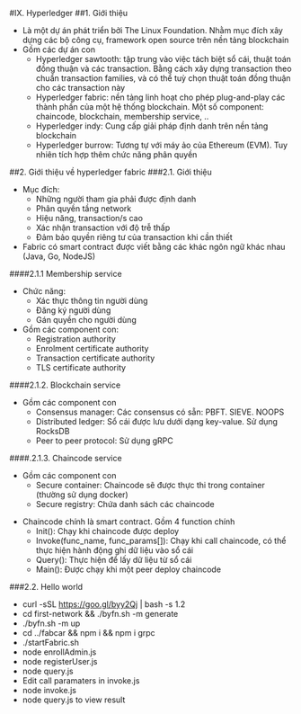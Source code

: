 #IX. Hyperledger
##1. Giới thiệu 
- Là một dự án phát triển bởi The Linux Foundation. Nhằm mục đích xây dựng các bộ công cụ, framework open source trên nền tảng blockchain
- Gồm các dự án con
	- Hyperledger sawtooth: tập trung vào việc tách biệt sổ cái, thuật toán đồng thuận và các transaction. Bằng cách xây dựng transaction theo chuẩn transaction families, và có thể tuỳ chọn thuật toán đồng thuận cho các transaction này
	- Hyperledger fabric: nền tảng linh hoạt cho phép plug-and-play các thành phần của một hệ thống blockchain. Một số component: chaincode, blockchain, membership service, ..
	- Hyperledger indy: Cung cấp giải pháp định danh trên nền tảng blockchain
	- Hyperledger burrow: Tương tự với máy ảo của Ethereum (EVM). Tuy nhiên tích hợp thêm chức năng phân quyền

##2. Giới thiệu về hyperledger fabric
###2.1. Giới thiệu
- Mục đích:
	- Những người tham gia phải được định danh
	- Phân quyền tầng network
	- Hiệu năng, transaction/s cao
	- Xác nhận transaction với độ trễ thấp
	- Đảm bảo quyền riêng tư của transaction khi cần thiết
- Fabric có smart contract được viết bằng các khác ngôn ngữ khác nhau (Java, Go, NodeJS)

####2.1.1 Membership service

- Chức năng:
	- Xác thực thông tin người dùng
	- Đăng ký người dùng
	- Gán quyền cho người dùng
- Gồm các component con:
	- Registration authority
	- Enrolment certificate authority
	- Transaction certificate authority
	- TLS certificate authority

####2.1.2. Blockchain service
- Gồm các component con
	- Consensus manager: Các consensus có sẵn: PBFT. SIEVE. NOOPS
	- Distributed ledger: Sổ cái được lưu dưới dạng key-value. Sử dụng RocksDB
	- Peer to peer protocol: Sử dụng gRPC

####.2.1.3. Chaincode service
- Gồm các component con
	- Secure container: Chaincode sẽ được thực thi trong container (thường sử dụng docker)
	- Secure registry: Chứa danh sách các chaincode
* Chaincode chính là smart contract. Gồm 4 function chính
	- Init(): Chạy khi chaincode được deploy
	- Invoke(func_name, func_params[]): Chạy khi call chaincode, có thể thực hiện hành động ghi dữ liệu vào sổ cái
	- Query(): Thực hiện để lấy dữ liệu từ sổ cái
	- Main(): Được chạy khi một peer deploy chaincode

###2.2. Hello world
- curl -­sSL https://goo.gl/byy2Qj | bash -­s 1.2
- cd first-network && ./byfn.sh -m generate
-  ./byfn.sh -m up
-  cd ../fabcar && npm i && npm i grpc
-  ./startFabric.sh
-  node enrollAdmin.js
-  node registerUser.js
-  node query.js
-  Edit call paramaters in invoke.js
-  node invoke.js
-  node query.js to view result